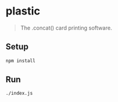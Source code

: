 # plastic

> The .concat() card printing software.

## Setup

```bash
npm install
```

## Run

```bash
./index.js
```
